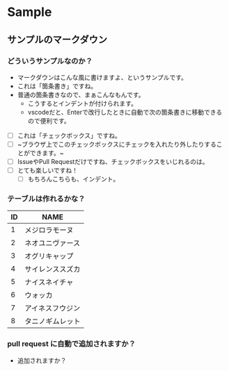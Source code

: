 # Sample

## サンプルのマークダウン

### どういうサンプルなのか？

- マークダウンはこんな風に書けますよ、というサンプルです。
- これは「箇条書き」ですね。
- 普通の箇条書きなので、まぁこんなもんです。
  - こうするとインデントが付けられます。
  - vscodeだと、Enterで改行したときに自動で次の箇条書きに移動できるので便利です。

- [ ] これは「チェックボックス」ですね。
- [ ] ~ブラウザ上でこのチェックボックスにチェックを入れたり外したりすることができます。~
- [ ] IssueやPull Requestだけですね、チェックボックスをいじれるのは。
- [ ] とても楽しいですね！
  - [ ] もちろんこちらも、インデント。

### テーブルは作れるかな？

|ID|NAME|
|-|-|
|1|メジロラモーヌ|
|2|ネオユニヴァース|
|3|オグリキャップ|
|4|サイレンススズカ|
|5|ナイスネイチャ|
|6|ウォッカ|
|7|アイネスフウジン|
|8|タニノギムレット|

### pull request に自動で追加されますか？

- 追加されますか？
